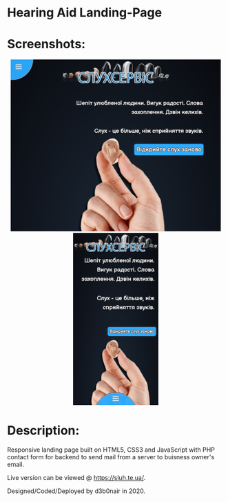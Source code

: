 
# Hearing Aid Landing-Page
# Screenshots:
<p align="center">
 <img alt="PC version of website" src="/assets/pc.png" width="auto"  height="400px">
<img alt="Phone version of website" src="/assets/phone.png" width="auto" height="400px">
</p>

# Description:
Responsive landing page built on HTML5, CSS3 and JavaScript with PHP contact form for backend to send mail from a server to buisness owner's email.
 
 Live version can be viewed @ https://sluh.te.ua/.
 
 
 Designed/Coded/Deployed by d3b0nair in 2020.
